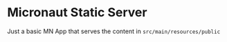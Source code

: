 # Micronaut Static Server

Just a basic MN App that serves the content in `src/main/resources/public`

